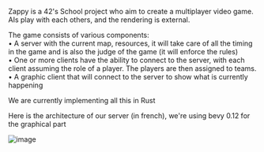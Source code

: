 Zappy is a 42's School project who aim to create a multiplayer video game. \
AIs play with each others, and the rendering is external. 

The game consists of various components: \
• A server with the current map, resources, it will take care of all the timing in the
game and is also the judge of the game (it will enforce the rules) \
• One or more clients have the ability to connect to the server, with each client
assuming the role of a player. The players are then assigned to teams. \
• A graphic client that will connect to the server to show what is currently happening  

We are currently implementing all this in Rust

Here is the architecture of our server (in french),
we're using bevy 0.12 for the graphical part

![image](https://github.com/bebosson/zappy/assets/45608547/face74cd-9260-4fdc-aa6a-ee60c9f7a917)



